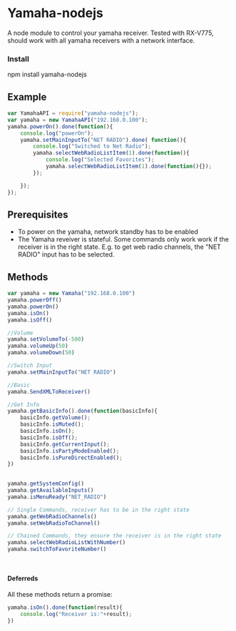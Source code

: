 Yamaha-nodejs
==================

A node module to control your yamaha receiver. Tested with RX-V775, should work with all yamaha receivers with a network interface.

### Install
npm install yamaha-nodejs

## Example
```javascript
var YamahaAPI = require("yamaha-nodejs");
var yamaha = new YamahaAPI("192.168.0.100");
yamaha.powerOn().done(function(){
	console.log("powerOn");
	yamaha.setMainInputTo("NET RADIO").done( function(){
		console.log("Switched to Net Radio");
		yamaha.selectWebRadioListItem(1).done(function(){
			console.log("Selected Favorites");
			yamaha.selectWebRadioListItem(1).done(function(){});
		});

	});
});
```
## Prerequisites
* To power on the yamaha, network standby has to be enabled
* The Yamaha reveiver is stateful. Some commands only work work if the receiver is in the right state. E.g. to get web radio channels, the "NET RADIO" input has to be selected.

## Methods
```javascript
var yamaha = new Yamaha("192.168.0.100")
yamaha.powerOff()
yamaha.powerOn()
yamaha.isOn()
yamaha.isOff()

//Volume
yamaha.setVolumeTo(-500)
yamaha.volumeUp(50)
yamaha.volumeDown(50)

//Switch Input
yamaha.setMainInputTo("NET RADIO")

//Basic
yamaha.SendXMLToReceiver()

//Get Info
yamaha.getBasicInfo().done(function(basicInfo){
    basicInfo.getVolume();
    basicInfo.isMuted();
    basicInfo.isOn();
    basicInfo.isOff();
    basicInfo.getCurrentInput();
    basicInfo.isPartyModeEnabled();
    basicInfo.isPureDirectEnabled();
})
    

yamaha.getSystemConfig()
yamaha.getAvailableInputs()
yamaha.isMenuReady("NET_RADIO")

// Single Commands, receiver has to be in the right state
yamaha.getWebRadioChannels()
yamaha.setWebRadioToChannel()

// Chained Commands, they ensure the receiver is in the right state
yamaha.selectWebRadioListWithNumber()
yamaha.switchToFavoriteNumber() 
    
    
```
#### Deferreds
All these methods return a promise:
```javascript
yamaha.isOn().done(function(result){
	console.log("Receiver is:"+result);
})
```
